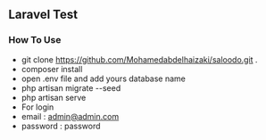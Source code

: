 ## Laravel Test

### How To Use

-   git clone https://github.com/Mohamedabdelhaizaki/saloodo.git .
-   composer install
-   open .env file and add yours database name
-   php artisan migrate --seed
-   php artisan serve
-   For login
-   email : admin@admin.com
-   password : password
